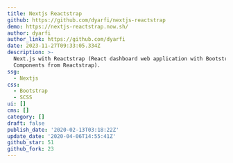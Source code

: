 ```yaml
---
title: Nextjs Reactstrap
github: https://github.com/dyarfi/nextjs-reactstrap
demo: https://nextjs-reactstrap.now.sh/
author: dyarfi
author_link: https://github.com/dyarfi
date: 2023-11-27T09:33:05.334Z
description: >-
  Next.js with Reactstrap (React dashboard web application with Bootstrap 4
  Components from Reactstrap).
ssg:
  - Nextjs
css:
  - Bootstrap
  - SCSS
ui: []
cms: []
category: []
draft: false
publish_date: '2020-02-13T03:18:22Z'
update_date: '2020-04-06T14:55:41Z'
github_star: 51
github_fork: 23
---
```

